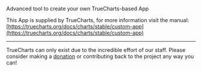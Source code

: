 Advanced tool to create your own TrueCharts-based App

This App is supplied by TrueCharts, for more information visit the manual: [https://truecharts.org/docs/charts/stable/custom-app](https://truecharts.org/docs/charts/stable/custom-app)

---

TrueCharts can only exist due to the incredible effort of our staff.
Please consider making a [donation](https://truecharts.org/docs/about/sponsor) or contributing back to the project any way you can!
